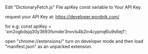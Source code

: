 Edit "DictionaryFetch.js" File apiKey const variable to Your API Key.

request your API Key at:
https://developer.wordnik.com/

for e.g: 
const apiKey = 'xm2ogbdsjq30y3693fsmder3nvvls4b2in4cypnq6lu9s6ej1';

open "chrome://extensions/" turn on developer mode and then load "manifest.json" as an unpacked extension.

